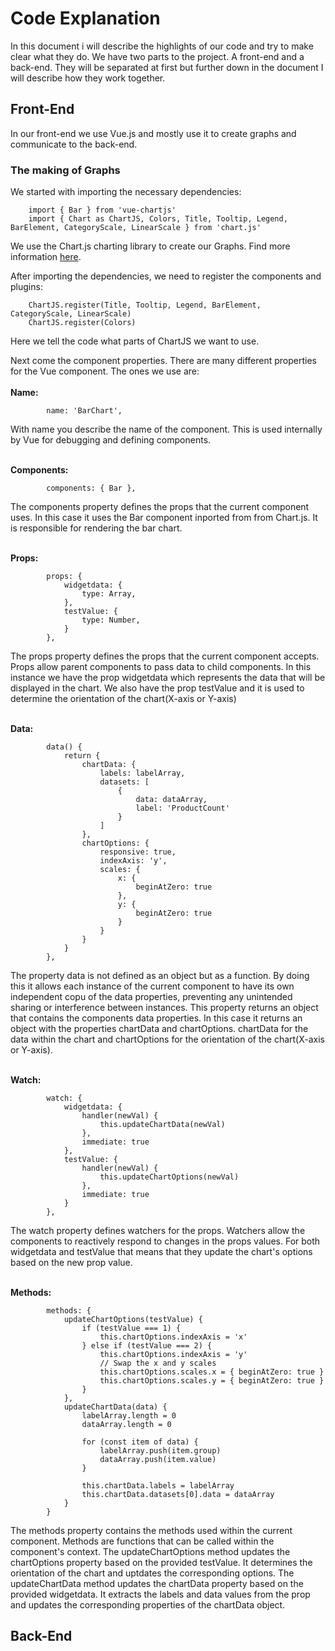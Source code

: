 # Code Explanation
In this document i will describe the highlights of our code and try to make clear what they do. We have two parts to the project. A front-end and a back-end. 
They will be separated at first but further down in the document I will describe how they work together.

## Front-End
In our front-end we use Vue.js and mostly use it to create graphs and communicate to the back-end. 

### The making of Graphs
We started with importing the necessary dependencies:
```vue
    import { Bar } from 'vue-chartjs'
    import { Chart as ChartJS, Colors, Title, Tooltip, Legend, BarElement, CategoryScale, LinearScale } from 'chart.js'
```
We use the Chart.js charting library to create our Graphs. Find more information [here](https://www.chartjs.org/docs/latest/).

After importing the dependencies, we need to register the components and plugins:
```vue
    ChartJS.register(Title, Tooltip, Legend, BarElement, CategoryScale, LinearScale)
    ChartJS.register(Colors)
```
Here we tell the code what parts of ChartJS we want to use.

Next come the component properties. 
There are many different properties for the Vue component. The ones we use are:<br/>
<br/>**Name:**
```vue
        name: 'BarChart',
```
With name you describe the name of the component. This is used internally by Vue for debugging and defining components.

<br/>**Components:**
```vue
        components: { Bar },
```
The components property defines the props that the current component uses. In this case it uses the Bar component inported from from Chart.js. It is responsible for rendering the bar chart.

<br/>**Props:**
```vue
        props: {
            widgetdata: {
                type: Array,
            },
            testValue: {
                type: Number,
            }
        },
```
The props property defines the props that the current component accepts. Props allow parent components to pass data to child components. 
In this instance we have the prop widgetdata which represents the data that will be displayed in the chart. We also have the prop testValue and it is used to determine the orientation of the chart(X-axis or Y-axis)

<br/>**Data:**
```vue
        data() {
            return {
                chartData: {
                    labels: labelArray,
                    datasets: [
                        {
                            data: dataArray,
                            label: 'ProductCount'
                        }
                    ]
                },
                chartOptions: {
                    responsive: true,
                    indexAxis: 'y',
                    scales: {
                        x: {
                            beginAtZero: true
                        },
                        y: {
                            beginAtZero: true
                        }
                    }
                }
            }
        },
```
The property data is not defined as an object but as a function. By doing this it allows each instance of the current component to have its own independent copu of the data properties, preventing any unintended sharing or interference between instances.
This property returns an object that contains the components data properties.
In this case it returns an object with the properties chartData and chartOptions. chartData for the data within the chart and chartOptions for the orientation of the chart(X-axis or Y-axis).

<br/>**Watch:**
```vue
        watch: {
            widgetdata: {
                handler(newVal) {
                    this.updateChartData(newVal)
                },
                immediate: true
            },
            testValue: {
                handler(newVal) {
                    this.updateChartOptions(newVal)
                },
                immediate: true
            }
        },
```
The watch property defines watchers for the props. Watchers allow the components to reactively respond to changes in the props values. 
For both widgetdata and testValue that means that they update the chart's options based on the new prop value.

<br/>**Methods:**
```vue
        methods: {
            updateChartOptions(testValue) {
                if (testValue === 1) {
                    this.chartOptions.indexAxis = 'x'
                } else if (testValue === 2) {
                    this.chartOptions.indexAxis = 'y'
                    // Swap the x and y scales
                    this.chartOptions.scales.x = { beginAtZero: true }
                    this.chartOptions.scales.y = { beginAtZero: true }
                }
            },
            updateChartData(data) {
                labelArray.length = 0
                dataArray.length = 0

                for (const item of data) {
                    labelArray.push(item.group)
                    dataArray.push(item.value)
                }

                this.chartData.labels = labelArray
                this.chartData.datasets[0].data = dataArray
            }
        }
```
The methods property contains the methods used within the current component. Methods are functions that can be called within the component's context. 
The updateChartOptions method updates the chartOptions property based on the provided testValue. It determines the orientation of the chart and uptdates the corresponding options.
The updateChartData method updates the chartData property based on the provided widgetdata. It extracts the labels and data values from the prop and updates the corresponding properties of the chartData object.

## Back-End 
